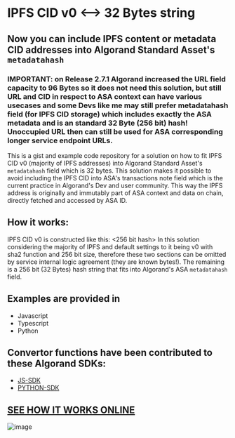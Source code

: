 # IPFS CID v0 <--> 32 Bytes string
## Now you can include IPFS content or metadata CID addresses into Algorand Standard Asset's `metadatahash`

### IMPORTANT: on Release 2.7.1 Algorand increased the URL field capacity to 96 Bytes so it does not need this solution, but still URL and CID in respect to ASA context can have various usecases and some Devs like me may still prefer metadatahash field (for IPFS CID storage) which includes exactly the ASA metadata and is an standard 32 Byte (256 bit) hash! Unoccupied URL then can still be used for ASA corresponding longer service endpoint URLs. 

This is a gist and example code repository for a solution on how to fit IPFS CID v0 (majority of IPFS addresses) into Algorand Standard Asset's `metadatahash` field which is 32 bytes. This solution makes it possible to avoid including the IPFS CID into ASA's transactions note field which is the current practice in Algorand's Dev  and user community. This way the IPFS address is originally and immutably part of ASA context and data on chain, directly fetched and accessed by ASA ID.

## How it works:

IPFS CID v0 is constructed like this: <function><size><256 bit hash>
In this solution considering the majority of IPFS and default settings to it being v0 with sha2 function and 256 bit size, therefore these two sections can be omitted by service internal logic agreement (they are known bytes!). The remaining is a 256 bit (32 Bytes) hash string that fits into Algorand's ASA `metadatahash` field.  

 ## Examples are provided in

- Javascript
- Typescript
- Python

## Convertor functions have been contributed to these Algorand SDKs:

- [JS-SDK](https://github.com/algorand/js-algorand-sdk/pull/427)
- [PYTHON-SDK](https://github.com/algorand/py-algorand-sdk/pull/229)
 
## [SEE HOW IT WORKS ONLINE](https://emg110.github.io/ipfs2bytes32/)
 ![image](https://user-images.githubusercontent.com/1900448/133991905-d462378b-ea92-4f71-9666-77d6d7893639.png)

 

